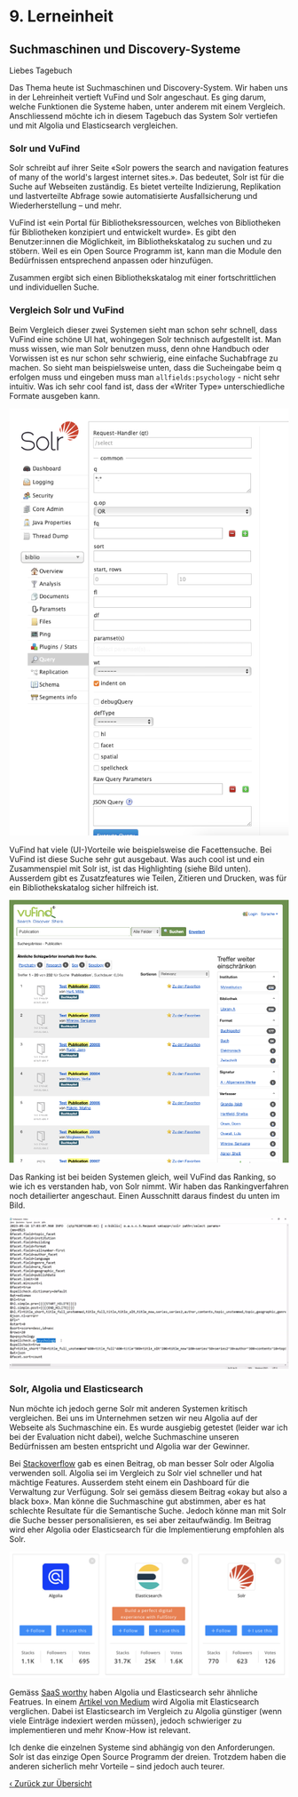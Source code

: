 # 9. Lerneinheit

## Suchmaschinen und Discovery-Systeme

Liebes Tagebuch

Das Thema heute ist Suchmaschinen und Discovery-System. Wir haben uns in der Lehreinheit vertieft VuFind und Solr angeschaut. Es ging darum, welche Funktionen die Systeme haben, unter anderem mit einem Vergleich. Anschliessend möchte ich in diesem Tagebuch das System Solr vertiefen und mit Algolia und Elasticsearch vergleichen. 

### Solr und VuFind
Solr schreibt auf ihrer Seite «Solr powers the search and navigation features of many of the world's largest internet sites.». Das bedeutet, Solr ist für die Suche auf Webseiten zuständig. Es bietet verteilte Indizierung, Replikation und lastverteilte Abfrage sowie automatisierte Ausfallsicherung und Wiederherstellung – und mehr. 

VuFind ist «ein Portal für Bibliotheksressourcen, welches von Bibliotheken für Bibliotheken konzipiert und entwickelt wurde». Es gibt den Benutzer:innen die Möglichkeit, im Bibliothekskatalog zu suchen und zu stöbern. Weil es ein Open Source Programm ist, kann man die Module den Bedürfnissen entsprechend anpassen oder hinzufügen.

Zusammen ergibt sich einen Bibliothekskatalog mit einer fortschrittlichen und individuellen Suche. 

### Vergleich Solr und VuFind
Beim Vergleich dieser zwei Systemen sieht man schon sehr schnell, dass VuFind eine schöne UI hat, wohingegen Solr technisch aufgestellt ist. Man muss wissen, wie man Solr benutzen muss, denn ohne Handbuch oder Vorwissen ist es nur schon sehr schwierig, eine einfache Suchabfrage zu machen. So sieht man beispielsweise unten, dass die Sucheingabe beim q erfolgen muss und eingeben muss man ```allfields:psychology``` - nicht sehr intuitiv. Was ich sehr cool fand ist, dass der «Writer Type» unterschiedliche Formate ausgeben kann.

![Solr mit Sucheingabefeld](../img/11_solr-query.png)

VuFind hat viele (UI-)Vorteile wie beispielsweise die Facettensuche. Bei VuFind ist diese Suche sehr gut ausgebaut. Was auch cool ist und ein Zusammenspiel mit Solr ist, ist das Highlighting (siehe Bild unten). Ausserdem gibt es Zusatzfeatures wie Teilen, Zitieren und Drucken, was für ein Bibliothekskatalog sicher hilfreich ist.

![VuFind mit Highlighting](../img/11_vufind-highlighting.png)

Das Ranking ist bei beiden Systemen gleich, weil VuFind das Ranking, so wie ich es verstanden hab, von Solr nimmt. Wir haben das Rankingverfahren noch detailierter angeschaut. Einen Ausschnitt daraus findest du unten im Bild.

![Rankingverfahren](../img/11_ranking.png)

### Solr, Algolia und Elasticsearch
Nun möchte ich jedoch gerne Solr mit anderen Systemen kritisch vergleichen. Bei uns im Unternehmen setzen wir neu Algolia auf der Webseite als Suchmaschine ein. Es wurde ausgiebig getestet (leider war ich bei der Evaluation nicht dabei), welche Suchmaschine unseren Bedürfnissen am besten entspricht und Algolia war der Gewinner.

Bei [Stackoverflow](https://stackoverflow.com/questions/26484394/algolia-vs-solr-search) gab es einen Beitrag, ob man besser Solr oder Algolia verwenden soll. Algolia sei im Vergleich zu Solr viel schneller und hat mächtige Features. Ausserdem steht einem ein Dashboard für die Verwaltung zur Verfügung. Solr sei gemäss diesem Beitrag «okay but also a black box». Man könne die Suchmaschine gut abstimmen, aber es hat schlechte Resultate für die Semantische Suche. Jedoch könne man mit Solr die Suche besser personalisieren, es sei aber zeitaufwändig. Im Beitrag wird eher Algolia oder Elasticsearch für die Implementierung empfohlen als Solr. 

![Rankingverfahren](../img/11_vergleiche-suchmaschinen.png)

Gemäss [SaaS worthy](https://www.saasworthy.com/compare/algolia-site-search-vs-apache-solr-vs-elasticsearch?pIds=3328,3386,3415) haben Algolia und Elasticsearch sehr ähnliche Featrues. In einem [Artikel von Medium](https://medium.com/@matayoshi.mariano/elasticsearch-vs-algolia-96364f5567a3) wird Algolia mit Elasticsearch verglichen. Dabei ist Elasticsearch im Vergleich zu Algolia günstiger (wenn viele Einträge indexiert werden müssen), jedoch schwieriger zu implementieren und mehr Know-How ist relevant. 

Ich denke die einzelnen Systeme sind abhängig von den Anforderungen. Solr ist das einzige Open Source Programm der dreien. Trotzdem haben die anderen sicherlich mehr Vorteile – sind jedoch auch teurer. 

[‹ Zurück zur Übersicht](../README.md)
